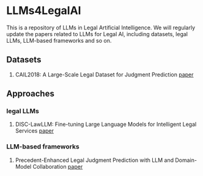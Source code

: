# LLMs4LegalAI
This is a repository of LLMs in Legal Artificial Intelligence. We will regularly update the papers related to LLMs for Legal AI, including datasets, legal LLMs, LLM-based frameworks and so on.
## Datasets
1. CAIL2018: A Large-Scale Legal Dataset for Judgment Prediction [paper](https://arxiv.org/abs/1807.02478)
## Approaches
### legal LLMs
1. DISC-LawLLM: Fine-tuning Large Language Models for Intelligent Legal Services [paper](https://arxiv.org/abs/2309.11325)
### LLM-based frameworks
1. Precedent-Enhanced Legal Judgment Prediction with LLM and Domain-Model Collaboration [paper](https://aclanthology.org/2023.emnlp-main.740/)
